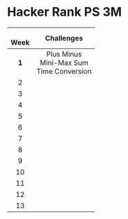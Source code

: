 # **Hacker Rank PS 3M**

| <br />Week |                    Challenges                    |
| :---------: | :-----------------------------------------------: |
| **1** | Plus Minus<br />Mini-Max Sum<br />Time Conversion |
|      2      |                                                  |
|      3      |                                                  |
|      4      |                                                  |
|      5      |                                                  |
|      6      |                                                  |
|      7      |                                                  |
|      8      |                                                  |
|      9      |                                                  |
|     10     |                                                  |
|     11     |                                                  |
|     12     |                                                  |
|     13     |                                                  |
